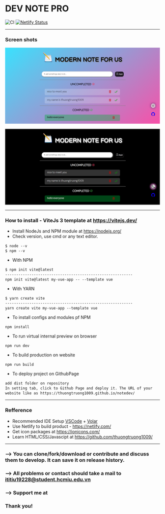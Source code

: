<h1 style="align:center">DEV NOTE PRO</h1>

![CI](https://github.com/thuongtruong1009/dev-note.github/workflows/ci.yml/badge.svg)
[![Netlify Status](https://api.netlify.com/api/v1/badges/7f78f2b7-50a9-4a7c-a6a5-b7b8e2acd767/deploy-status)](https://notedev.netlify.app/)

---
### Screen shots
![screenshots](./src/assets/screenshots/light_main_screen.png)

![screenshots](./src/assets/screenshots/dark_main_screen.png)

---
### How to install - ViteJs 3 template at https://vitejs.dev/
+ Install NodeJs and NPM module at https://nodejs.org/
+ Check version, use cmd or any text editor.
```script
$ node --v
$ npm --v
```
+ With NPM
```script
$ npm init vite@latest
----------------------------------------------------------
npm init vite@latest my-vue-app -- --template vue
```
+ With YARN
```script
$ yarn create vite
----------------------------------------------------------
yarn create vite my-vue-app --template vue
```
+ To install configs and modules pf NPM
```script
npm install
```
+ To run virtual internal preview on browser
```script
npm run dev
```
+ To build production on website
```script
npm run build
```
+ To deploy project on GithubPage
```script
add dist folder on repository
In setting tab, click to Github Page and deploy it. The URL of your website like as https://thuongtruong1009.github.io/notedev/
```
---
### Refference
- Recommended IDE Setup [VSCode](https://code.visualstudio.com/) + [Volar](https://marketplace.visualstudio.com/items?itemName=johnsoncodehk.volar)
- Use Netlify to build product - https://netlify.com/
- Get icon packages at https://ionicons.com/
- Learn HTML/CSS/Javascipt at https://github.com/thuongtruong1009/
---
### --> You can clone/fork/download or contribute and discuss them to develop. It can save it on release history.
### --> All problems or contact should take a mail to ititiu19228@student.hcmiu.edu.vn
### --> Support me at 
### Thank you!

